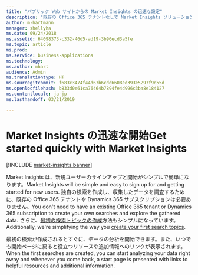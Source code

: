 ```yaml
---
title: "パブリック Web サイトからの Market Insights の迅速な設定"
description: "既存の Office 365 テナントなしで Market Insights ソリューションを設定します。"
author: m-hartmann
manager: shellyha
ms.date: 09/24/2018
ms.assetid: 64098373-c332-46d5-ad19-3b96ecd3a5fe
ms.topic: article
ms.prod: 
ms.service: business-applications
ms.technology: 
ms.author: mhart
audience: Admin
ms.translationtype: HT
ms.sourcegitcommit: f683c3474f44d67b6cdd6608ed393e5297f9d55d
ms.openlocfilehash: b833d0e61ca76464b7894fe4d996c3ba8e184127
ms.contentlocale: ja-jp
ms.lasthandoff: 03/21/2019

---
```


# <a name="get-started-quickly-with-market-insights"></a><span data-ttu-id="9486b-103">Market Insights の迅速な開始</span><span class="sxs-lookup"><span data-stu-id="9486b-103">Get started quickly with Market Insights</span></span>

[!INCLUDE [market-insights banner](../includes/market-insights.md)]

<span data-ttu-id="9486b-104">Market Insights は、新規ユーザーのサインアップと開始がシンプルで簡単になります。</span><span class="sxs-lookup"><span data-stu-id="9486b-104">Market Insights will be simple and easy to sign up for and getting started for new users.</span></span> <span data-ttu-id="9486b-105">独自の検索を作成し、収集したデータを調査するために、既存の Office 365 テナントや Dynamics 365 サブスクリプションは必要ありません。</span><span class="sxs-lookup"><span data-stu-id="9486b-105">You don't need to have an existing Office 365 tenant or Dynamics 365 subscription to create your own searches and explore the gathered data.</span></span> <span data-ttu-id="9486b-106">さらに、[最初の検索トピックの作成](quick-setup.md)方法もシンプルになっています。</span><span class="sxs-lookup"><span data-stu-id="9486b-106">Additionally, we're simplifying the way you [create your first search topics](quick-setup.md).</span></span> 

<span data-ttu-id="9486b-107">最初の検索が作成されるとすぐに、データの分析を開始できます。また、いつでも開始ページに戻ると役立つリソースや追加情報へのリンクが表示されます。</span><span class="sxs-lookup"><span data-stu-id="9486b-107">When the first searches are created, you can start analyzing your data right away and whenever you come back, a start page is presented with links to helpful resources and additional information.</span></span>
